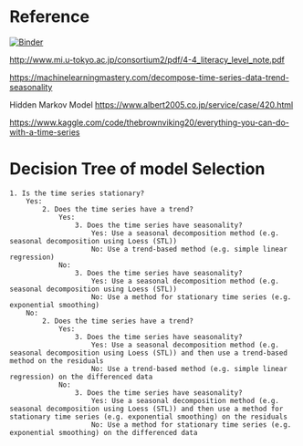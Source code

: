# Reference

[![Binder](https://mybinder.org/badge_logo.svg)](https://mybinder.org/v2/gh/kwdaisuke/Biblio/main?labpath=Deep%2520Learning%2FTimeSeries)

http://www.mi.u-tokyo.ac.jp/consortium2/pdf/4-4_literacy_level_note.pdf 

https://machinelearningmastery.com/decompose-time-series-data-trend-seasonality

Hidden Markov Model
https://www.albert2005.co.jp/service/case/420.html

https://www.kaggle.com/code/thebrownviking20/everything-you-can-do-with-a-time-series

# Decision Tree of model Selection
```
1. Is the time series stationary?
    Yes:
        2. Does the time series have a trend?
            Yes:
                3. Does the time series have seasonality?
                    Yes: Use a seasonal decomposition method (e.g. seasonal decomposition using Loess (STL))
                    No: Use a trend-based method (e.g. simple linear regression)
            No:
                3. Does the time series have seasonality?
                    Yes: Use a seasonal decomposition method (e.g. seasonal decomposition using Loess (STL))
                    No: Use a method for stationary time series (e.g. exponential smoothing)
    No:
        2. Does the time series have a trend?
            Yes:
                3. Does the time series have seasonality?
                    Yes: Use a seasonal decomposition method (e.g. seasonal decomposition using Loess (STL)) and then use a trend-based method on the residuals
                    No: Use a trend-based method (e.g. simple linear regression) on the differenced data
            No:
                3. Does the time series have seasonality?
                    Yes: Use a seasonal decomposition method (e.g. seasonal decomposition using Loess (STL)) and then use a method for stationary time series (e.g. exponential smoothing) on the residuals
                    No: Use a method for stationary time series (e.g. exponential smoothing) on the differenced data
```